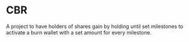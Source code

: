 # CBR
A project to have holders of shares gain by holding until set milestones to activate a burn wallet with a set amount for every milestone. 
